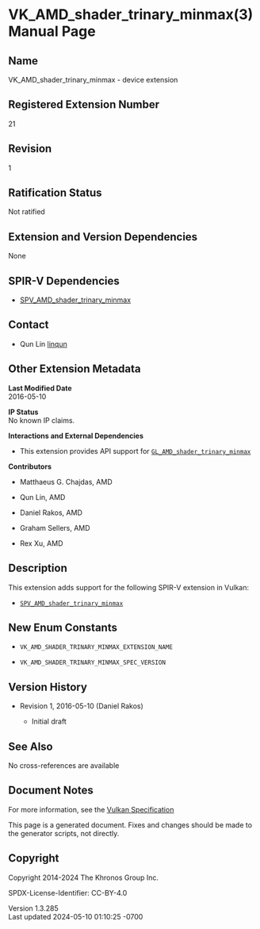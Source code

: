 # VK_AMD_shader_trinary_minmax(3) Manual Page

## Name

VK_AMD_shader_trinary_minmax - device extension



## <a href="#_registered_extension_number" class="anchor"></a>Registered Extension Number

21

## <a href="#_revision" class="anchor"></a>Revision

1

## <a href="#_ratification_status" class="anchor"></a>Ratification Status

Not ratified

## <a href="#_extension_and_version_dependencies" class="anchor"></a>Extension and Version Dependencies

None

## <a href="#_spir_v_dependencies" class="anchor"></a>SPIR-V Dependencies

- [SPV_AMD_shader_trinary_minmax](https://htmlpreview.github.io/?https://github.com/KhronosGroup/SPIRV-Registry/blob/main/extensions/AMD/SPV_AMD_shader_trinary_minmax.html)

## <a href="#_contact" class="anchor"></a>Contact

- Qun Lin <a
  href="https://github.com/KhronosGroup/Vulkan-Docs/issues/new?body=%5BVK_AMD_shader_trinary_minmax%5D%20@linqun%0A*Here%20describe%20the%20issue%20or%20question%20you%20have%20about%20the%20VK_AMD_shader_trinary_minmax%20extension*"
  target="_blank" rel="nofollow noopener"><em></em>linqun</a>

## <a href="#_other_extension_metadata" class="anchor"></a>Other Extension Metadata

**Last Modified Date**  
2016-05-10

**IP Status**  
No known IP claims.

**Interactions and External Dependencies**  
- This extension provides API support for
  [`GL_AMD_shader_trinary_minmax`](https://registry.khronos.org/OpenGL/extensions/AMD/AMD_shader_trinary_minmax.txt)

**Contributors**  
- Matthaeus G. Chajdas, AMD

- Qun Lin, AMD

- Daniel Rakos, AMD

- Graham Sellers, AMD

- Rex Xu, AMD

## <a href="#_description" class="anchor"></a>Description

This extension adds support for the following SPIR-V extension in
Vulkan:

- [`SPV_AMD_shader_trinary_minmax`](https://htmlpreview.github.io/?https://github.com/KhronosGroup/SPIRV-Registry/blob/main/extensions/AMD/SPV_AMD_shader_trinary_minmax.html)

## <a href="#_new_enum_constants" class="anchor"></a>New Enum Constants

- `VK_AMD_SHADER_TRINARY_MINMAX_EXTENSION_NAME`

- `VK_AMD_SHADER_TRINARY_MINMAX_SPEC_VERSION`

## <a href="#_version_history" class="anchor"></a>Version History

- Revision 1, 2016-05-10 (Daniel Rakos)

  - Initial draft

## <a href="#_see_also" class="anchor"></a>See Also

No cross-references are available

## <a href="#_document_notes" class="anchor"></a>Document Notes

For more information, see the <a
href="https://registry.khronos.org/vulkan/specs/1.3-extensions/html/vkspec.html#VK_AMD_shader_trinary_minmax"
target="_blank" rel="noopener">Vulkan Specification</a>

This page is a generated document. Fixes and changes should be made to
the generator scripts, not directly.

## <a href="#_copyright" class="anchor"></a>Copyright

Copyright 2014-2024 The Khronos Group Inc.

SPDX-License-Identifier: CC-BY-4.0

Version 1.3.285  
Last updated 2024-05-10 01:10:25 -0700
